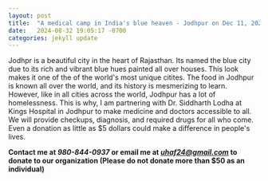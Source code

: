 ```yaml
---
layout: post
title:  "A medical camp in India's blue heaven - Jodhpur on Dec 11, 2024"
date:   2024-08-32 19:05:17 -0700
categories: jekyll update
---
```


<p>Jodhpr is a beautiful city in the heart of Rajasthan. Its named the blue city due to its rich and vibrant blue hues painted all over houses. This look makes it one of the of the world's most unique citites. The food in Jodhpur is known all over the world, and its history is mesmerizing to learn. However, like in all cities across the world, Jodhpur has a lot of homelessness. This is why, I am partnering with Dr. Siddharth Lodha at Kings Hospital in Jodhpur to make medicine and doctors accessible to all. We will provide checkups, diagnosis, and required drugs for all who come. Even a donation as little as $5 dollars could make a difference in people's lives.</p>

**Contact me at *980-844-0937* or email me at *uhaf24@gmail.com* to donate to our organization (Please do not donate more than $50 as an individual)**

[jekyll-docs]: https://jekyllrb.com/docs/home
[jekyll-gh]:   https://github.com/jekyll/jekyll
[jekyll-talk]: https://talk.jekyllrb.com/
